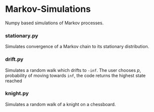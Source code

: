 # Markov-Simulations
Numpy based simulations of Markov processes.

### stationary.py
Simulates convergence of a Markov chain to its stationary distribution.

### drift.py
Simulates a random walk which drifts to `-inf`. The user chooses *p*, probability of moving towards `inf`, the code returns the highest state reached

### knight.py
Simulates a random walk of a knight on a chessboard.